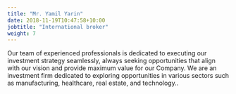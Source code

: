 ```yaml
---
title: "Mr. Yamil Yarin"
date: 2018-11-19T10:47:58+10:00
jobtitle: "International broker"
weight: 7
---
```


Our team of experienced professionals is dedicated to executing our investment strategy seamlessly, always seeking opportunities that align with our vision and provide maximum value for our Company. We are an investment firm dedicated to exploring opportunities in various sectors such as manufacturing, healthcare, real estate, and technology..
